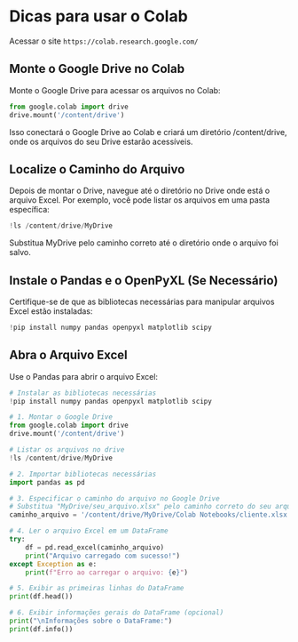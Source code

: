 # Dicas para usar o Colab 

Acessar o site `https://colab.research.google.com/`

## Monte o Google Drive no Colab

Monte o Google Drive para acessar os arquivos no Colab:

```python
from google.colab import drive
drive.mount('/content/drive')
```
Isso conectará o Google Drive ao Colab e criará um diretório /content/drive, onde os arquivos do seu Drive estarão acessíveis.

## Localize o Caminho do Arquivo

Depois de montar o Drive, navegue até o diretório no Drive onde está o arquivo Excel. Por exemplo, você pode listar os arquivos em uma pasta específica:

```python
!ls /content/drive/MyDrive
```

Substitua MyDrive pelo caminho correto até o diretório onde o arquivo foi salvo.

## Instale o Pandas e o OpenPyXL (Se Necessário)

Certifique-se de que as bibliotecas necessárias para manipular arquivos Excel estão instaladas:

```python
!pip install numpy pandas openpyxl matplotlib scipy
```

## Abra o Arquivo Excel

Use o Pandas para abrir o arquivo Excel:

```python
# Instalar as bibliotecas necessárias
!pip install numpy pandas openpyxl matplotlib scipy

# 1. Montar o Google Drive
from google.colab import drive
drive.mount('/content/drive')

# Listar os arquivos no drive
!ls /content/drive/MyDrive

# 2. Importar bibliotecas necessárias
import pandas as pd

# 3. Especificar o caminho do arquivo no Google Drive
# Substitua "MyDrive/seu_arquivo.xlsx" pelo caminho correto do seu arquivo no Google Drive
caminho_arquivo = '/content/drive/MyDrive/Colab Notebooks/cliente.xlsx'

# 4. Ler o arquivo Excel em um DataFrame
try:
    df = pd.read_excel(caminho_arquivo)
    print("Arquivo carregado com sucesso!")
except Exception as e:
    print(f"Erro ao carregar o arquivo: {e}")

# 5. Exibir as primeiras linhas do DataFrame
print(df.head())

# 6. Exibir informações gerais do DataFrame (opcional)
print("\nInformações sobre o DataFrame:")
print(df.info())
```